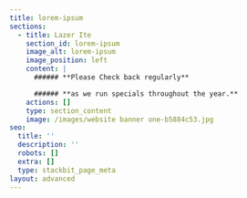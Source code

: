 ```yaml
---
title: lorem-ipsum
sections:
  - title: Lazer Ite
    section_id: lorem-ipsum
    image_alt: lorem-ipsum
    image_position: left
    content: |
      ###### **Please Check back regularly**

      ###### **as we run specials throughout the year.**
    actions: []
    type: section_content
    image: /images/website banner one-b5884c53.jpg
seo:
  title: ''
  description: ''
  robots: []
  extra: []
  type: stackbit_page_meta
layout: advanced
---
```

